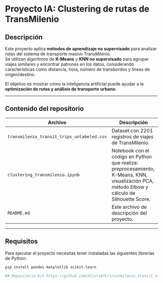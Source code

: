 # Proyecto IA: Clustering de rutas de TransMilenio

## Descripción

Este proyecto aplica **métodos de aprendizaje no supervisado** para analizar rutas del sistema de transporte masivo TransMilenio.  
Se utilizan algoritmos de **K-Means** y **KNN no supervisado** para agrupar viajes similares y encontrar patrones en los datos, considerando características como distancia, hora, número de transbordos y líneas de origen/destino.

El objetivo es mostrar cómo la inteligencia artificial puede ayudar a la **optimización de rutas y análisis de transporte urbano**.

---

## Contenido del repositorio

| Archivo | Descripción |
|---------|-------------|
| `transmilenio_transit_trips_unlabeled.csv` | Dataset con 2201 registros de viajes de TransMilenio. |
| `clustering_transmilenio.ipynb` | Notebook con el código en Python que realiza: preprocesamiento, K-Means, KNN, visualización PCA, método Elbow y cálculo de Silhouette Score. |
| `README.md` | Este archivo de descripción del proyecto. |

---

## Requisitos

Para ejecutar el proyecto necesitas tener instaladas las siguientes librerías de Python:

```bash
pip install pandas matplotlib scikit-learn

## Repositorio Git https://github.com/OlivrsATC/trasnmilenio_transit_trips_unlabeled

